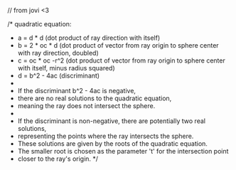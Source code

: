 
// from jovi <3

/* quadratic equation:
 *  a = d * d (dot product of ray direction with itself)
 *  b = 2 * oc * d (dot product of vector from ray origin to sphere center with ray direction, doubled)
 *  c = oc * oc -r^2 (dot product of vector from ray origin to sphere center with itself, minus radius squared)
 *  d = b^2 - 4ac (discriminant)
 * 
 *  If the discriminant b^2 - 4ac is negative, 
 *  there are no real solutions to the quadratic equation,
 *  meaning the ray does not intersect the sphere.
 * 
 *  If the discriminant is non-negative, there are potentially two real solutions, 
 *  representing the points where the ray intersects the sphere. 
 *  These solutions are given by the roots of the quadratic equation. 
 *  The smaller root is chosen as the parameter 't' for the intersection point 
 *  closer to the ray's origin.
 */